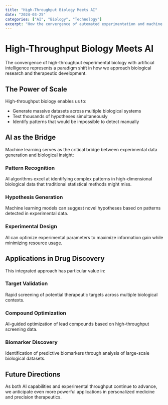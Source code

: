 ```yaml
---
title: "High-Throughput Biology Meets AI"
date: "2024-03-25"
categories: ["AI", "Biology", "Technology"]
excerpt: "How the convergence of automated experimentation and machine learning is accelerating biological discovery."
---
```


# High-Throughput Biology Meets AI

The convergence of high-throughput experimental biology with artificial intelligence represents a paradigm shift in how we approach biological research and therapeutic development.

## The Power of Scale

High-throughput biology enables us to:
- Generate massive datasets across multiple biological systems
- Test thousands of hypotheses simultaneously
- Identify patterns that would be impossible to detect manually

## AI as the Bridge

Machine learning serves as the critical bridge between experimental data generation and biological insight:

### Pattern Recognition
AI algorithms excel at identifying complex patterns in high-dimensional biological data that traditional statistical methods might miss.

### Hypothesis Generation
Machine learning models can suggest novel hypotheses based on patterns detected in experimental data.

### Experimental Design
AI can optimize experimental parameters to maximize information gain while minimizing resource usage.

## Applications in Drug Discovery

This integrated approach has particular value in:

### Target Validation
Rapid screening of potential therapeutic targets across multiple biological contexts.

### Compound Optimization
AI-guided optimization of lead compounds based on high-throughput screening data.

### Biomarker Discovery
Identification of predictive biomarkers through analysis of large-scale biological datasets.

## Future Directions

As both AI capabilities and experimental throughput continue to advance, we anticipate even more powerful applications in personalized medicine and precision therapeutics.